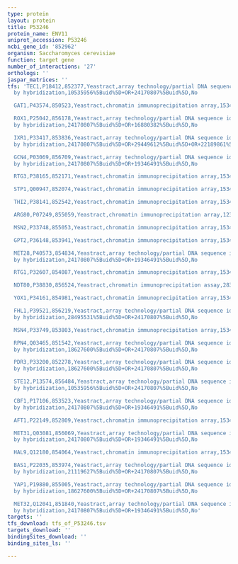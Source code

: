 ```yaml
---
type: protein
layout: protein
title: P53246
protein_name: ENV11
uniprot_accession: P53246
ncbi_gene_id: '852962'
organism: Saccharomyces cerevisiae
function: target gene
number_of_interactions: '27'
orthologs: ''
jaspar_matrices: ''
tfs: 'TEC1,P18412,852377,Yeastract,array technology/partial DNA sequence identification
  by hybridization,10535956%5Buid%5D+OR+24170807%5Buid%5D,No

  GAT1,P43574,850523,Yeastract,chromatin immunoprecipitation array,15343339%5Buid%5D+OR+24170807%5Buid%5D,No

  ROX1,P25042,856178,Yeastract,array technology/partial DNA sequence identification
  by hybridization,24170807%5Buid%5D+OR+16880382%5Buid%5D,No

  IXR1,P33417,853836,Yeastract,array technology/partial DNA sequence identification
  by hybridization,24170807%5Buid%5D+OR+29449612%5Buid%5D+OR+22189861%5Buid%5D,No

  GCN4,P03069,856709,Yeastract,array technology/partial DNA sequence identification
  by hybridization,24170807%5Buid%5D+OR+19346491%5Buid%5D,No

  RTG3,P38165,852171,Yeastract,chromatin immunoprecipitation array,15343339%5Buid%5D+OR+12399584%5Buid%5D+OR+24170807%5Buid%5D,No

  STP1,Q00947,852074,Yeastract,chromatin immunoprecipitation array,15343339%5Buid%5D+OR+24170807%5Buid%5D,No

  THI2,P38141,852542,Yeastract,chromatin immunoprecipitation array,15343339%5Buid%5D+OR+24170807%5Buid%5D,No

  ARG80,P07249,855059,Yeastract,chromatin immunoprecipitation array,12399584%5Buid%5D+OR+24170807%5Buid%5D,No

  MSN2,P33748,855053,Yeastract,chromatin immunoprecipitation array,15343339%5Buid%5D+OR+24170807%5Buid%5D,No

  GPT2,P36148,853941,Yeastract,chromatin immunoprecipitation array,15343339%5Buid%5D+OR+24170807%5Buid%5D,No

  MET28,P40573,854834,Yeastract,array technology/partial DNA sequence identification
  by hybridization,24170807%5Buid%5D+OR+19346491%5Buid%5D,No

  RTG1,P32607,854087,Yeastract,chromatin immunoprecipitation array,15343339%5Buid%5D+OR+24170807%5Buid%5D,No

  NDT80,P38830,856524,Yeastract,chromatin immunoprecipitation assay,28327289%5Buid%5D+OR+24170807%5Buid%5D,No

  YOX1,P34161,854981,Yeastract,chromatin immunoprecipitation array,15343339%5Buid%5D+OR+24170807%5Buid%5D,No

  FHL1,P39521,856219,Yeastract,array technology/partial DNA sequence identification
  by hybridization,28495531%5Buid%5D+OR+24170807%5Buid%5D,No

  MSN4,P33749,853803,Yeastract,chromatin immunoprecipitation array,15343339%5Buid%5D+OR+12399584%5Buid%5D+OR+24170807%5Buid%5D,No

  RPN4,Q03465,851542,Yeastract,array technology/partial DNA sequence identification
  by hybridization,18627600%5Buid%5D+OR+24170807%5Buid%5D,No

  PDR3,P33200,852278,Yeastract,array technology/partial DNA sequence identification
  by hybridization,18627600%5Buid%5D+OR+24170807%5Buid%5D,No

  STE12,P13574,856484,Yeastract,array technology/partial DNA sequence identification
  by hybridization,10535956%5Buid%5D+OR+24170807%5Buid%5D,No

  CBF1,P17106,853523,Yeastract,array technology/partial DNA sequence identification
  by hybridization,24170807%5Buid%5D+OR+19346491%5Buid%5D,No

  AFT1,P22149,852809,Yeastract,chromatin immunoprecipitation array,15343339%5Buid%5D+OR+24170807%5Buid%5D,No

  MET31,Q03081,856069,Yeastract,array technology/partial DNA sequence identification
  by hybridization,24170807%5Buid%5D+OR+19346491%5Buid%5D,No

  HAL9,Q12180,854064,Yeastract,chromatin immunoprecipitation array,15343339%5Buid%5D+OR+24170807%5Buid%5D,No

  BAS1,P22035,853974,Yeastract,array technology/partial DNA sequence identification
  by hybridization,21119627%5Buid%5D+OR+24170807%5Buid%5D,No

  YAP1,P19880,855005,Yeastract,array technology/partial DNA sequence identification
  by hybridization,18627600%5Buid%5D+OR+24170807%5Buid%5D,No

  MET32,Q12041,851840,Yeastract,array technology/partial DNA sequence identification
  by hybridization,24170807%5Buid%5D+OR+19346491%5Buid%5D,No'
targets: ''
tfs_download: tfs_of_P53246.tsv
targets_download: ''
bindingSites_download: ''
binding_sites_ls: ''

---
```


